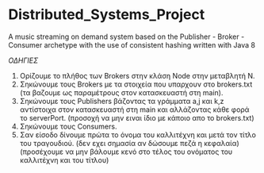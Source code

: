 # Distributed_Systems_Project
A music streaming on demand system based on the Publisher - Broker - Consumer archetype with the use of consistent hashing written with Java 8


*ΟΔΗΓΙΕΣ*

1. Ορίζουμε το πλήθος των Brokers στην κλάση Node στην μεταβλητή N.
2. Σηκώνουμε τους Brokers με τα στοιχεία που υπαρχουν στο brokers.txt 
(τα βαζουμε ως παραμέτρους στον κατασκευαστή στη main).
3. Σηκώνουμε τους Publishers βάζοντας τα γράμματα a,j και k,z αντίστοιχα στον κατασκευαστή στη main και αλλάζοντας κάθε φορά το serverPort. 
(προσοχή να μην ειναι ίδιο με κάποιο απο το brokers.txt) 
4. Σηκώνουμε τους Consumers.
5. Σαν είσοδο δίνουμε πρώτα το όνομα του καλλιτέχνη και μετά τον τίτλο του τραγουδιού.
    (δεν εχει σημασία αν δώσουμε πεζά η κεφαλαία)
    (προσέχουμε να μην βάλουμε κενό στο τέλος του ονόματος του καλλιτέχνη και του τίτλου)
